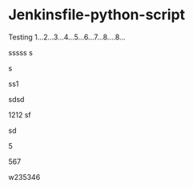 # Jenkinsfile-python-script

Testing 1...2...3...4...5...6...7...8....8...

sssss
s


s

ss1

sdsd


1212
sf

sd



5




567




w235346